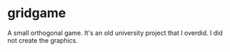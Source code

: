 gridgame
========

A small orthogonal game. It's an old university project that I overdid. I did not create the graphics.

